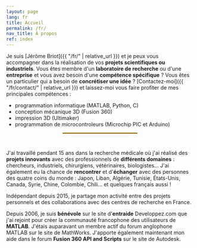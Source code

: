 ```yaml
---
layout: page
lang: fr
title: Accueil
permalink: /fr/
nav_title: À propos
ref: index
---
```


Je suis [Jérôme Briot]({{ "/fr/" | relative_url }}) et je peux vous accompagner dans la réalisation de vos **projets scientifiques ou industriels**. Vous êtes membre d'un **laboratoire de recherche** ou d'une **entreprise** et vous avez besoin d'une **compétence spécifique**&nbsp;? Vous êtes un particulier qui a besoin de **concrétiser une idée**&nbsp;? [Contactez-moi]({{ "/fr/contact/" | relative_url }}) et laissez-moi vous faire profiter de mes principales compétences&nbsp;:
* programmation informatique (MATLAB, Python, C)
* conception mécanique 3D (Fusion 360)
* impression 3D (Ultimaker)
* programmation de microcontroleurs (Microchip PIC et Arduino) 

<!---Consultez mon [CV]({{ "/fr/cv/" | relative_url }}) si vous voulez en savoir plus sur mon parcours.--->

<div style="width: 40%;margin-left: auto;margin-right: auto; padding-bottom: 15px"><hr style="border:0; border:1px solid #E8AD23;"></div>

J'ai travaillé pendant 15 ans dans la recherche médicale où j'ai réalisé des **projets innovants** avec des professionnels de **différents domaines**&nbsp;: chercheurs, industriels, chirurgiens, vétérinaires, biologistes… J'ai également eu la chance de **rencontrer** et d'**échanger** avec des personnes des quatre coins du monde&nbsp;: Japon, Liban, Algérie, Tunisie, États-Unis, Canada, Syrie, Chine, Colombie, Chili… et quelques français aussi&nbsp;!

Indépendant depuis 2015, je partage mon activité entre des projets personnels et des collaborations avec des centres de recherche en France.

Depuis 2006, je suis **bénévole** sur le site d'**entraide** Developpez.com que j'ai rejoint pour créer la communauté francophone des utilisateurs de **MATLAB**. J'étais auparavant un membre actif du forum anglophone MATLAB sur le site de MathWorks. J'apporte également maintenant mon aide dans le forum **Fusion 360 API and Scripts** sur le site de Autodesk.




